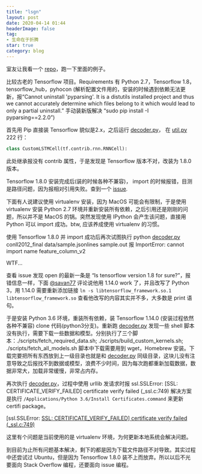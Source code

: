 ```yaml
---
title: "lsgn"
layout: post
date: 2020-04-14 01:44
headerImage: false
tag:
- 生命在于折腾
star: true
category: blog
---
```




室友让我看一个 [repo](https://github.com/luheng/lsgn)，跑一下里面的例子。

比较古老的 Tensorflow 项目。Requirements 有 Python 2.7，Tensorflow 1.8，tensorflow_hub，pyhocon (解析配置文件用的，安装的时候遇到依赖无法更新，报“Cannot uninstall 'pyparsing'. It is a distutils installed project and thus we cannot accurately determine which files belong to it which would lead to only a partial uninstall.” 手动装新版解决 “sudo pip install -I pyparsing==2.2.0”)

首先用 Pip 直接装 Tensorflow 貌似是2.x，之后运行 [decoder.py](https://github.com/luheng/lsgn/blob/master/decoder.py)， 在 [util.py](https://github.com/luheng/lsgn/blob/master/util.py) 222 行：

```python
class CustomLSTMCell(tf.contrib.rnn.RNNCell):
```

此处继承报没有 contrib 属性，于是发现是 Tensorflow 版本不对，改装为 1.8.0 版本。

Tensorflow 1.8.0 安装完成后(装的时候各种不兼容)， import 的时候报错，目测是路径问题，因为报相对引用失败。查到一个 [issue](https://github.com/tensorflow/tensorflow/issues/5895).

下面有人说建议使用 virtualenv 安装，因为 MacOS 可能会有限制，于是使用 virtualenv 安装 Python 2.7 环境并重新安装所有依赖，之后引用还是刚刚的问题，所以并不是 MacOS 的锅。突然发现使用 IPython 会产生该问题，直接用 Python 可以 import 成功。btw, 应该养成使用 virtualenv 的习惯。

使用 Tensorflow 1.8.0 并 import 成功后再次试图执行 python [decoder.py](https://github.com/luheng/lsgn/blob/master/decoder.py) conll2012_final data/sample.jsonlines sample.out 报 ImportError: cannot import name feature_column_v2

WTF...

查看 issue 发现 open 的最新一条是 “Is tensorflow version 1.8 for sure?”，报错信息一样，下面 [@savan77](https://github.com/savan77) 评论说他用 1.14.0 work 了，并且改写了 Python 3，用 1.14.0 需要重新添加链接 `ln -s libtensorflow_framework.so.1 libtensorflow_framework.so` 查看他改写的内容其实并不多，大多数是 print 语句。

于是安装 Python 3.6 环境，重装所有依赖，装 Tensorflow 1.14.0 (安装过程依然各种不兼容) clone 代码(python3分支)。重新跑 [decoder.py](https://github.com/luheng/lsgn/blob/master/decoder.py) 发现一些 shell 脚本没有执行，需要下载一些数据和模型。分别执行了三个脚本：./scripts/fetch_required_data.sh; ./scripts/build_custom_kernels.sh; ./scripts/fetch_all_models.sh 脚本中下载需要用到 wget，Homebrew 安装。下载完要把所有东西放到上一级目录也就是和 [decoder.py](https://github.com/luheng/lsgn/blob/master/decoder.py) 同级目录，这块儿没有注意导致之后报找不到数据或模型，浪费不少时间，因为每次跑都重新加载数据，数据非常大，加载非常缓慢，非常占内存。

再次执行 [decoder.py](https://github.com/luheng/lsgn/blob/master/decoder.py)，过程中使用 urllib 发请求时报 ssl.SSLError: [SSL: CERTIFICATE_VERIFY_FAILED] certificate verify failed (_ssl.c:749) 解决方案是执行 `/Applications/Python 3.6/Install Certificates.command` 来更新 certifi package。

[ssl.SSLError: [SSL: CERTIFICATE_VERIFY_FAILED\] certificate verify failed (_ssl.c:749)](https://stackoverflow.com/questions/41691327/ssl-sslerror-ssl-certificate-verify-failed-certificate-verify-failed-ssl-c)

这里有个问题是当前使用的是 virtualenv 环境，为何更新本地系统会解决问题。

到目前为止所有问题基本解决，剩下的都是因为下载文件路径不对导致。其实过程中还尝试过 Ubuntu，但是因为 Tensorflow 1.8.0 装不上而放弃。所以以后不光要面向 Stack Overflow 编程，还要面向 issue 编程。